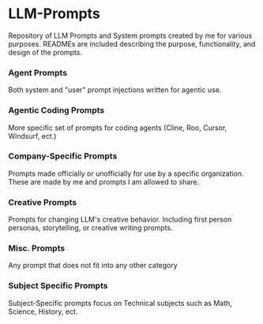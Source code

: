 # LLM-Prompts
Repository of LLM Prompts and System prompts created by me for various purposes. READMEs are included describing the purpose, functionality, and design of the prompts.

### Agent Prompts
Both system and "user" prompt injections written for agentic use.

### Agentic Coding Prompts
More specific set of prompts for coding agents (Cline, Roo, Cursor, Windsurf, ect.)

### Company-Specific Prompts
Prompts made officially or unofficially for use by a specific organization. These are made by me and prompts I am allowed to share.

### Creative Prompts
Prompts for changing LLM's creative behavior. Including first person personas, storytelling, or creative writing prompts.

### Misc. Prompts
Any prompt that does not fit into any other category

### Subject Specific Prompts
Subject-Specific prompts focus on Technical subjects such as Math, Science, History, ect.